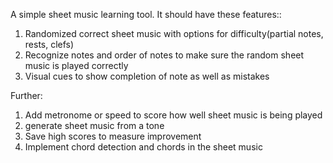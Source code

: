 A simple sheet music learning tool. It should have these features::
1. Randomized correct sheet music with options for difficulty(partial notes, rests, clefs)
2. Recognize notes and order of notes to make sure the random sheet music is played correctly
3. Visual cues to show completion of note as well as mistakes

Further:
1. Add metronome or speed to score how well sheet music is being played
2. generate sheet music from a tone
3. Save high scores to measure improvement
4. Implement chord detection and chords in the sheet music